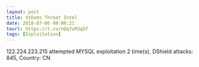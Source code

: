 ```yaml
---
layout: post
title: StDoms Threat Intel
date: 2018-07-06 00:00:21
tourl: https://t.co/nQqfuM3qSf
tags: [Exploitation]
---
```

122.224.223.215 attempted MYSQL exploitation 2 time(s), DShield attacks: 845, Country: CN